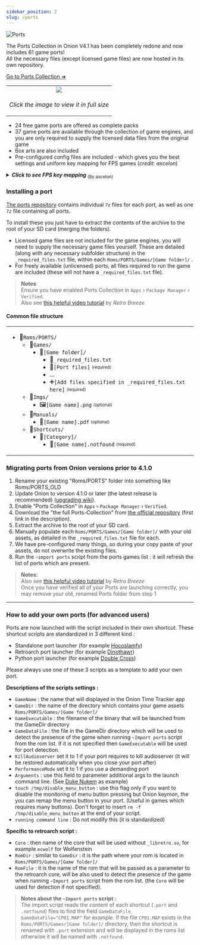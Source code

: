 ```yaml
---
sidebar_position: 2
slug: /ports
---
```


![Ports](https://user-images.githubusercontent.com/98862735/177056415-02a5f05e-7e95-4184-900a-c0e7945d9207.png)


The Ports Collection in Onion V4.1 has been completely redone and now includes 61 game ports!  
All the necessary files (except licensed game files) are now hosted in its own repository.

[Go to Ports Collection ➜](https://github.com/OnionUI/Ports-Collection)


<table align="center"><tr>
<td align="center"><a href="https://user-images.githubusercontent.com/44569252/227540219-bf2734a3-9686-45d9-a32e-6ad20aa56d07.png"><img src="https://user-images.githubusercontent.com/44569252/227540283-5551c998-7bc9-4a89-af96-ac7a3de7db98.png" /></a></td>
</tr><tr>
<td align="center" valign="top"><p><i>Click the image to view it in full size</i></p></td>
</tr></table>


- 24 free game ports are offered as complete packs
- 37 game ports are available through the collection of game engines, and you are only required to supply the licensed data files from the original game
- Box arts are also included
- Pre-configured config files are included - which gives you the best settings and uniform key mapping for FPS games (*credit: axcelon*)

<details>
<summary><i><b>Click to see FPS key mapping</b></i><sub> (By axcelon)</sub></summary> 
<table><td>

```
Generic Layout:
===============
L1                                    R1
Strafe left                           Strafe right                           
L2                                    R2
Previous weapon                           Next weapon


            ↑                                    X
       Move forward                           Interact

   ←                  →                  Y                  A
Turn left         Turn right         Shoot          Jump/Strafe/etc.

            ↓                                    B
        Move backward                            Run


         Select                              Start
         Map/other                           Pause

                           Menu
                           Quick switcher


-------------------------------------------------------------------------------------


Quake Layout:
=============
L1                                    R1
Strafe left                           Strafe right                           
L2                                    R2
Look up                                    Look down


            ↑                                    X
        Move forward                           Freelook

    ←                  →                Y                  A
 Turn left         Turn right         Shoot           Change weapon

            ↓                                    B
       Move backward                            Jump


         Select                                    Start
         Walk toggle                               Pause

                           Menu
                       Quick switcher

-------------------------------------------------------------------------------------


Duke3D Layout:
==============
L1                                    R1
Strafe left                           Strafe right                           
ALT
Map
L2                                    R2
Last weapon used                  Quick kick

ALT
Use inventory

            ↑                                    X
         Move forward                           Interact
         ALT                                    ALT
         Inventory right                        Aim up
   ←                  →                  Y                  A
   Turn left         Turn right         Shoot                  Crouch
   ALT                  ALT             ALT                  
   Prev. weapon         Next weapon     Center view
            ↓                                    B
        Move backward                           Jump
        ALT                                     ALT
        Inventory left                          Aim down


        Select                                    Start
       Modifier (ALT)                           Quickturn

                           Menu
                           Pause

```


<img src="https://user-images.githubusercontent.com/44569252/189995592-9d9e4702-e237-40a2-a0b7-b5e4578f0d7d.png" />
</td></table>
</details>


### Installing a port

[The ports repository](https://github.com/OnionUI/Ports-Collection) contains individual `7z` files for each port, as well as one `7z` file containing all ports.

To install these you just have to extract the contents of the archive to the root of your SD card (merging the folders).

* Licensed game files are not included for the game engines, you will need to supply the necessary game files yourself. These are detailed (along with any necessary subfolder structure) in the `_required_files.txt` file, within each `Roms/PORTS/Games/[Game folder]/` .  
* For freely available (unlicensed) ports, all files required to run the game are included (these will not have a `_required_files.txt` file).  

> **Notes**  
> Ensure you have enabled Ports Collection in `Apps` › `Package Manager` › `Verified`.   
> Also see [this helpful video tutorial](https://www.youtube.com/watch?v=ifBQ-1KC570) by _Retro Breeze_  


#### Common file structure

<table><td>

- 📁`Roms/PORTS/`
  - 📁`Games/`
    - 📁`[Game folder]/`
      - 📄`_required_files.txt`
      - 🎁`[Port files]` <sub><sup>(required)</sup></sub>
      - ...
      - ➕`[Add files specified in _required_files.txt here]` <sub><sup>(required)</sup></sub>
  - 📁`Imgs/`
    - 🖼️`[Game name].png` <sub><sup>(optional)</sup></sub>
  - 📁`Manuals/`
    - 📖`[Game name].pdf` <sub><sup>(optional)</sup></sub>
  - 📁`Shortcuts/`
    - 📁`[Category]/`
      - 📄`[Game name].notfound` <sub><sup>(required)</sup></sub>

</td></table>



### Migrating ports from Onion versions prior to 4.1.0

1. Rename your existing "Roms/PORTS" folder into something like Roms/PORTS_OLD  
2. Update Onion to version 4.1.0 or later (the latest release is recommended) ([upgrading wiki](https://github.com/OnionUI/Onion/wiki/Installation#upgrading-from-stock-or-onion)).  
3. Enable "Ports Collection" in `Apps` › `Package Manager` › `Verified`.  
4. Download the "the full Ports-Collection" from [the official repository](https://github.com/OnionUI/Ports-Collection) (first link in the description).  
5. Extract the archive to the root of your SD card.  
6. Manually populate each `Roms/PORTS/Games/[Game folder]/` with your old assets, as detailed in the `_required_files.txt` file for each.  
7. We have pre-configured many things, so during your copy paste of your assets, do not overwrite the existing files.  
8. Run the `~import ports` script from the ports games list : it will refresh the list of ports which are present.  

> **Notes:**  
> Also see [this helpful video tutorial](https://www.youtube.com/watch?v=ifBQ-1KC570) by _Retro Breeze_  
> Once you have verified all of your Ports are launching correctly, you may remove your old, renamed Ports folder from step 1   
  
  
***
  

### How to add your own ports (for advanced users)  

Ports are now launched with the script included in their own shortcut.
These shortcut scripts are standardized in 3 different kind : 
* Standalone port launcher (for example [Hocoslamfy](https://github.com/OnionUI/Ports-Collection/blob/main/Hocoslamfy/Roms/PORTS/Shortcuts/Reflex/Hocoslamfy.notfound))
* Retroarch port launcher (for example [Dinothawr](https://github.com/OnionUI/Ports-Collection/blob/main/Dinothawr/Roms/PORTS/Shortcuts/Puzzle%20games/Dinothawr.notfound))
* Python port launcher (for example [Double Cross](https://github.com/OnionUI/Ports-Collection/blob/main/Double%20Cross%20v.2.0%20(PyGame)/Roms/PORTS/Shortcuts/Puzzle%20games/Double%20Cross%20v.2.0%20(PyGame).notfound))

Please always use one of these 3 scripts as a template to add your own port.


**Descriptions of the scripts settings :**

 * `GameName` : the name that will displayed in the Onion Time Tracker app  
 * `GameDir` : the name of the directory which contains your game assets `Roms/PORTS/Games/[Game folder]/`  
 * `GameExecutable` : the filename of the binary that will be launched from the GameDir directory  
 * `GameDataFile` : the file in the GameDir directory which will be used to detect the presence of the game when running `~Import ports` script from the rom list. If it is not specified then `GameExecutable` will be used for port detection.  
 * `KillAudioserver` set it to 1 if your port requires to kill audioserver (it will be restored automatically when you close your port after)  
 * `PerformanceMode` set it to 1 if you use a demanding port  
 * `Arguments` : use this field to parameter additional args to the launch command line. (See [Duke Nukem](https://github.com/OnionUI/Ports-Collection/blob/main/Duke%20nukem%203D%20(eduke32)/Roms/PORTS/Shortcuts/FPS%20-%20Duke%20Collection%20(eduke32)/Duke%20nukem%203D%20(eduke32).notfound) as example)  
 * `touch /tmp/disable_menu_button` : use this flag only if you want to disable the monitoring of menu button pressing but Onion keymon, the you can remap the menu button in your port. (Useful in games which requires many buttons). Don't forget to insert `rm -f /tmp/disable_menu_button` at the end of your script.  
 * `running command line` : Do not modify this (it is standardized)   


**Specific to retroarch script :**

 * `Core` : then name of the core that will be used without `_libretro.so`, for example `ecwolf` for Wolfenstein  
 * `RomDir` : similar to `GameDir` : it is the path where your rom is located in `Roms/PORTS/Games/[Game folder]/`  
 * `RomFile` : it is the name of the rom that will be passed as a parameter to the retroarch core, will be also used to detect the presence of the game when running `~Import ports` script from the rom list. (the `Core` will be used for detection if not specified).  


> **Notes about the `~Import ports` script :**  
> The import script reads the content of each shortcut (`.port` and `.notfound`) files to find the field `GameDataFile`.  
> `GameDataFile="CP01.MAP"` for example. If the file `CP01.MAP` exists in the `Roms/PORTS/Games/[Game folder]/` directory, then the shortcut is renamed with `.port` extension and will be displayed in the roms list otherwise it will be named with `.notfound`.  


